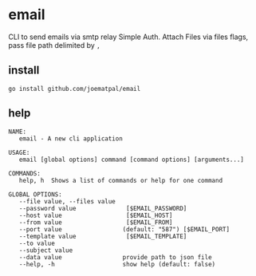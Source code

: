 # email
CLI to send emails via smtp relay Simple Auth.
Attach Files via files flags, pass file path delimited by `,`


## install
```
go install github.com/joematpal/email
```

## help
```
NAME:
   email - A new cli application

USAGE:
   email [global options] command [command options] [arguments...]

COMMANDS:
   help, h  Shows a list of commands or help for one command

GLOBAL OPTIONS:
   --file value, --files value  
   --password value              [$EMAIL_PASSWORD]
   --host value                  [$EMAIL_HOST]
   --from value                  [$EMAIL_FROM]
   --port value                 (default: "587") [$EMAIL_PORT]
   --template value              [$EMAIL_TEMPLATE]
   --to value                   
   --subject value              
   --data value                 provide path to json file
   --help, -h                   show help (default: false)
```